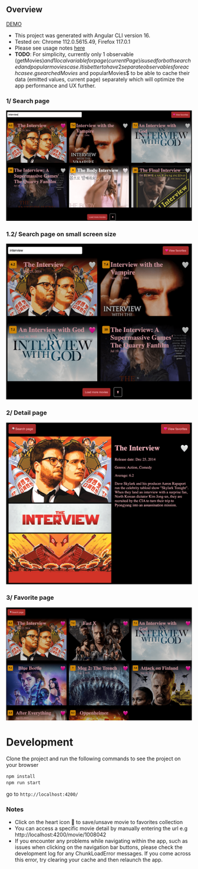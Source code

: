 ## Overview

[DEMO](https://nghilevi.github.io/movies-search/)

- This project was generated with Angular CLI version 16.
- Tested on: Chrome 112.0.5615.49, Firefox 117.0.1
- Please see usage notes [here](#notes)
- **TODO**: For simplicity, currently only 1 observable (getMovies$) and 1 local variable for page (currentPage) is used for both searched and popular movies case. It is better to have 2 separate observables for each case e.g searchedMovies$ and popularMovies$ to be able to cache their data (emitted values, current page) separately which will optimize the app performance and UX further. 

### 1/ Search page
<img src="screenshots/1-search.png" />

### 1.2/ Search page on small screen size
<img src="screenshots/1.2-search.png" />

### 2/ Detail page
<img src="screenshots/2-detail.png" />

### 3/ Favorite page
<img src="screenshots/3-favorite.png" />

# Development

Clone the project and run the following commands to see the project on your browser

```bash
npm install
npm run start
```

go to  `http://localhost:4200/`

### Notes
- Click on the heart icon 🤍 to save/unsave movie to favorites collection
- You can access a specific movie detail by manually entering the url e.g http://localhost:4200/movie/1008042
- If you encounter any problems while navigating within the app, such as issues when clicking on the navigation bar buttons, please check the development log for any ChunkLoadError messages. If you come across this error, try clearing your cache and then relaunch the app.